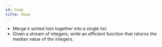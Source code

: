 ```yaml
---
id: heap
title: Heap
---
```


- Merge `K` sorted lists together into a single list.
- Given a stream of integers, write an efficient function that returns the median value of the integers.
